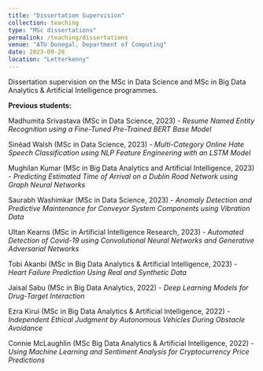 ```yaml
---
title: "Dissertation Supervision"
collection: teaching
type: "MSc dissertations"
permalink: /teaching/dissertations
venue: "ATU Donegal, Department of Computing"
date: 2023-09-28
location: "Letterkenny"
---
```


Dissertation supervision on the MSc in Data Science and MSc in Big Data Analytics & Artificial Intelligence programmes.

**Previous students:**

Madhumita Srivastava (MSc in Data Science, 2023) - _Resume Named Entity Recognition using a Fine-Tuned Pre-Trained BERT Base Model_

Sinéad Walsh (MSc in Data Science, 2023) - _Multi-Category Online Hate Speech Classification using NLP Feature Engineering with an LSTM Model_

Mughilan Kumar (MSc in Big Data Analytics and Artificial Intelligence, 2023) - _Predicting Estimated Time of Arrival on a Dublin Road Network using Graph Neural Networks_

Saurabh Washimkar (MSc in Data Science, 2023) - _Anomaly Detection and Predictive Maintenance for Conveyor System Components using Vibration Data_

Ultan Kearns (MSc in Artificial Intelligence Research, 2023) - _Automated Detection of Covid-19 using Convolutional Neural Networks and Generative Adversarial Networks_

Tobi Akanbi (MSc in Big Data Analytics & Artificial Intelligence, 2023) - _Heart Failure Prediction Using Real and Synthetic Data_

Jaisal Sabu (MSc in Big Data Analytics, 2022) - _Deep Learning Models for Drug-Target Interaction_

Ezra Kirui (MSc in Big Data Analytics & Artificial Intelligence, 2022) - _Independent Ethical Judgment by Autonomous Vehicles During Obstacle Avoidance_

Connie McLaughlin (MSc Big Data Analytics & Artificial Intelligence, 2022) - _Using Machine Learning and Sentiment Analysis for Cryptocurrency Price Predictions_
